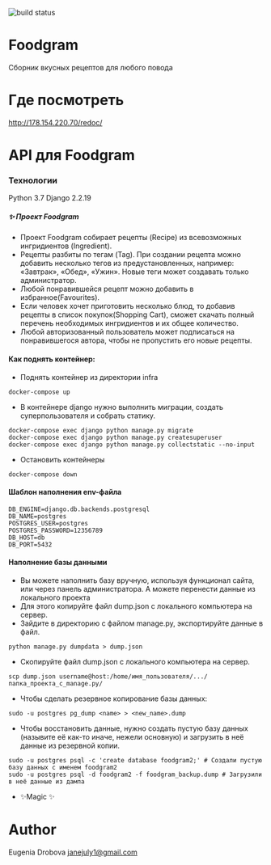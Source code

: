 ![build status](https://github.com/janejuly1/foodgram-project-react/actions/workflows/foodgram-project.yml/badge.svg)
# Foodgram
Сборник вкусных рецептов для любого повода

# Где посмотреть
http://178.154.220.70/redoc/

# API для Foodgram
### Технологии
Python 3.7
Django 2.2.19
##### ✨ Проект Foodgram
- Проект Foodgram собирает рецепты (Recipe) из всевозможных ингридиентов (Ingredient). 
- Рецепты разбиты по тегам (Tag). При создании рецепта можно добавить несколько тегов из предустановленных, например: «Завтрак», «Обед», «Ужин». Новые теги может создавать только администратор.
- Любой понравившейся рецепт можно добавить в избранное(Favourites).
- Если человек хочет приготовить несколько блюд, то добавив рецепты в список покупок(Shopping Cart), сможет скачать полный перечень необходимых ингридиентов и их общее количество. 
- Любой авторизованный пользователь может подписаться на понравившегося автора, чтобы не пропустить его новые рецепты.
#### Как поднять контейнер:

- Поднять контейнер из директории infra
```
docker-compose up
```
- В контейнере django нужно выполнить миграции, создать суперпользователя и собрать статику. 
```
docker-compose exec django python manage.py migrate
docker-compose exec django python manage.py createsuperuser
docker-compose exec django python manage.py collectstatic --no-input
```
- Остановить контейнеры
```
docker-compose down
```
#### Шаблон наполнения env-файла
```
DB_ENGINE=django.db.backends.postgresql
DB_NAME=postgres
POSTGRES_USER=postgres
POSTGRES_PASSWORD=12356789
DB_HOST=db
DB_PORT=5432
```
#### Наполнение базы данными

- Вы можете наполнить базу вручную, используя функционал сайта, или через панель администратора. А можете перенести данные из локального проекта 
- Для этого копируйте файл dump.json с локального компьютера на сервер.
- Зайдите в директорию с файлом manage.py, экспортируйте данные в файл.
```
python manage.py dumpdata > dump.json
```
- Скопируйте файл dump.json с локального компьютера на сервер. 
```
scp dump.json username@host:/home/имя_пользователя/.../папка_проекта_с_manage.py/ 
```

- Чтобы сделать резервное копирование базы данных:
```
sudo -u postgres pg_dump <name> > <new_name>.dump
```

- Чтобы восстановить данные, нужно создать пустую базу данных (назывите её как-то иначе, нежели основную) и загрузить в неё данные из резервной копии. 
```
sudo -u postgres psql -c 'create database foodgram2;' # Создали пустую базу данных с именем foodgram2
sudo -u postgres psql -d foodgram2 -f foodgram_backup.dump # Загрузили в неё данные из дампа 
```
- ✨Magic ✨

# Author
Eugenia Drobova <janejuly1@gmail.com>
